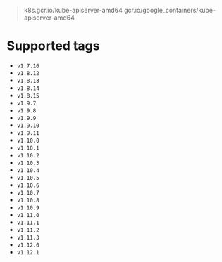 > k8s.gcr.io/kube-apiserver-amd64
> gcr.io/google_containers/kube-apiserver-amd64

# Supported tags
- `v1.7.16`
- `v1.8.12`
- `v1.8.13`
- `v1.8.14`
- `v1.8.15`
- `v1.9.7`
- `v1.9.8`
- `v1.9.9`
- `v1.9.10`
- `v1.9.11`
- `v1.10.0`
- `v1.10.1`
- `v1.10.2`
- `v1.10.3`
- `v1.10.4`
- `v1.10.5`
- `v1.10.6`
- `v1.10.7`
- `v1.10.8`
- `v1.10.9`
- `v1.11.0`
- `v1.11.1`
- `v1.11.2`
- `v1.11.3`
- `v1.12.0`
- `v1.12.1`